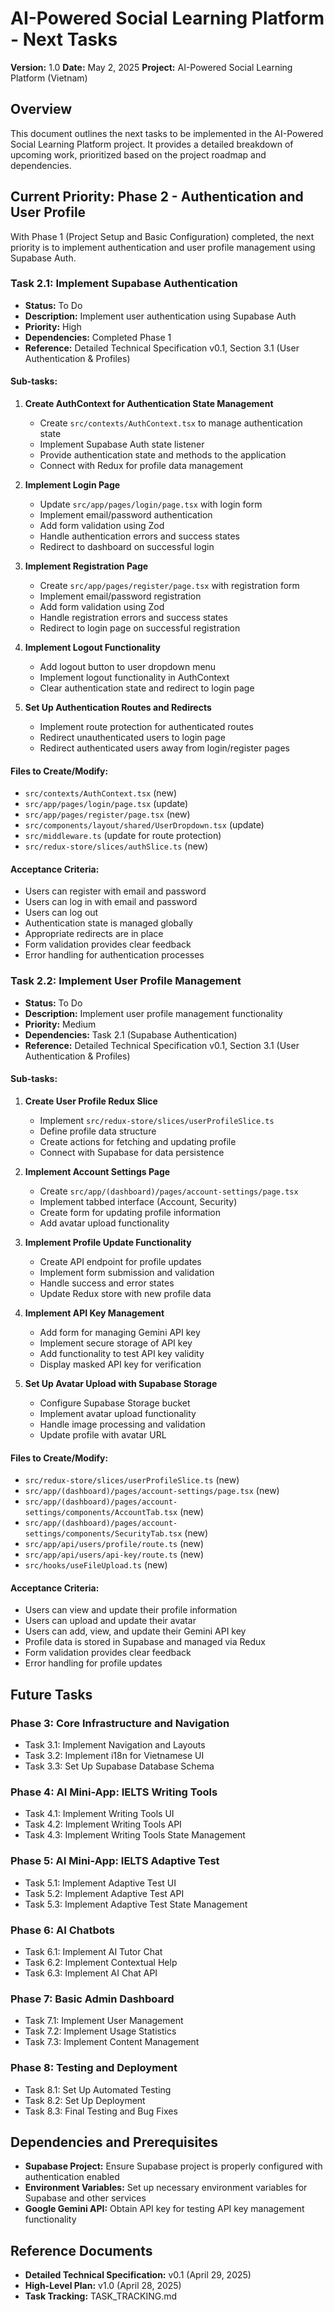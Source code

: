 # AI-Powered Social Learning Platform - Next Tasks

**Version:** 1.0
**Date:** May 2, 2025
**Project:** AI-Powered Social Learning Platform (Vietnam)

## Overview

This document outlines the next tasks to be implemented in the AI-Powered Social Learning Platform project. It provides a detailed breakdown of upcoming work, prioritized based on the project roadmap and dependencies.

## Current Priority: Phase 2 - Authentication and User Profile

With Phase 1 (Project Setup and Basic Configuration) completed, the next priority is to implement authentication and user profile management using Supabase Auth.

### Task 2.1: Implement Supabase Authentication

- **Status:** To Do
- **Description:** Implement user authentication using Supabase Auth
- **Priority:** High
- **Dependencies:** Completed Phase 1
- **Reference:** Detailed Technical Specification v0.1, Section 3.1 (User Authentication & Profiles)

#### Sub-tasks:

1. **Create AuthContext for Authentication State Management**
   - Create `src/contexts/AuthContext.tsx` to manage authentication state
   - Implement Supabase Auth state listener
   - Provide authentication state and methods to the application
   - Connect with Redux for profile data management

2. **Implement Login Page**
   - Update `src/app/pages/login/page.tsx` with login form
   - Implement email/password authentication
   - Add form validation using Zod
   - Handle authentication errors and success states
   - Redirect to dashboard on successful login

3. **Implement Registration Page**
   - Create `src/app/pages/register/page.tsx` with registration form
   - Implement email/password registration
   - Add form validation using Zod
   - Handle registration errors and success states
   - Redirect to login page on successful registration

4. **Implement Logout Functionality**
   - Add logout button to user dropdown menu
   - Implement logout functionality in AuthContext
   - Clear authentication state and redirect to login page

5. **Set Up Authentication Routes and Redirects**
   - Implement route protection for authenticated routes
   - Redirect unauthenticated users to login page
   - Redirect authenticated users away from login/register pages

#### Files to Create/Modify:

- `src/contexts/AuthContext.tsx` (new)
- `src/app/pages/login/page.tsx` (update)
- `src/app/pages/register/page.tsx` (new)
- `src/components/layout/shared/UserDropdown.tsx` (update)
- `src/middleware.ts` (update for route protection)
- `src/redux-store/slices/authSlice.ts` (new)

#### Acceptance Criteria:

- Users can register with email and password
- Users can log in with email and password
- Users can log out
- Authentication state is managed globally
- Appropriate redirects are in place
- Form validation provides clear feedback
- Error handling for authentication processes

### Task 2.2: Implement User Profile Management

- **Status:** To Do
- **Description:** Implement user profile management functionality
- **Priority:** Medium
- **Dependencies:** Task 2.1 (Supabase Authentication)
- **Reference:** Detailed Technical Specification v0.1, Section 3.1 (User Authentication & Profiles)

#### Sub-tasks:

1. **Create User Profile Redux Slice**
   - Implement `src/redux-store/slices/userProfileSlice.ts`
   - Define profile data structure
   - Create actions for fetching and updating profile
   - Connect with Supabase for data persistence

2. **Implement Account Settings Page**
   - Create `src/app/(dashboard)/pages/account-settings/page.tsx`
   - Implement tabbed interface (Account, Security)
   - Create form for updating profile information
   - Add avatar upload functionality

3. **Implement Profile Update Functionality**
   - Create API endpoint for profile updates
   - Implement form submission and validation
   - Handle success and error states
   - Update Redux store with new profile data

4. **Implement API Key Management**
   - Add form for managing Gemini API key
   - Implement secure storage of API key
   - Add functionality to test API key validity
   - Display masked API key for verification

5. **Set Up Avatar Upload with Supabase Storage**
   - Configure Supabase Storage bucket
   - Implement avatar upload functionality
   - Handle image processing and validation
   - Update profile with avatar URL

#### Files to Create/Modify:

- `src/redux-store/slices/userProfileSlice.ts` (new)
- `src/app/(dashboard)/pages/account-settings/page.tsx` (new)
- `src/app/(dashboard)/pages/account-settings/components/AccountTab.tsx` (new)
- `src/app/(dashboard)/pages/account-settings/components/SecurityTab.tsx` (new)
- `src/app/api/users/profile/route.ts` (new)
- `src/app/api/users/api-key/route.ts` (new)
- `src/hooks/useFileUpload.ts` (new)

#### Acceptance Criteria:

- Users can view and update their profile information
- Users can upload and update their avatar
- Users can add, view, and update their Gemini API key
- Profile data is stored in Supabase and managed via Redux
- Form validation provides clear feedback
- Error handling for profile updates

## Future Tasks

### Phase 3: Core Infrastructure and Navigation

- Task 3.1: Implement Navigation and Layouts
- Task 3.2: Implement i18n for Vietnamese UI
- Task 3.3: Set Up Supabase Database Schema

### Phase 4: AI Mini-App: IELTS Writing Tools

- Task 4.1: Implement Writing Tools UI
- Task 4.2: Implement Writing Tools API
- Task 4.3: Implement Writing Tools State Management

### Phase 5: AI Mini-App: IELTS Adaptive Test

- Task 5.1: Implement Adaptive Test UI
- Task 5.2: Implement Adaptive Test API
- Task 5.3: Implement Adaptive Test State Management

### Phase 6: AI Chatbots

- Task 6.1: Implement AI Tutor Chat
- Task 6.2: Implement Contextual Help
- Task 6.3: Implement AI Chat API

### Phase 7: Basic Admin Dashboard

- Task 7.1: Implement User Management
- Task 7.2: Implement Usage Statistics
- Task 7.3: Implement Content Management

### Phase 8: Testing and Deployment

- Task 8.1: Set Up Automated Testing
- Task 8.2: Set Up Deployment
- Task 8.3: Final Testing and Bug Fixes

## Dependencies and Prerequisites

- **Supabase Project:** Ensure Supabase project is properly configured with authentication enabled
- **Environment Variables:** Set up necessary environment variables for Supabase and other services
- **Google Gemini API:** Obtain API key for testing API key management functionality

## Reference Documents

- **Detailed Technical Specification:** v0.1 (April 29, 2025)
- **High-Level Plan:** v1.0 (April 28, 2025)
- **Task Tracking:** TASK_TRACKING.md
